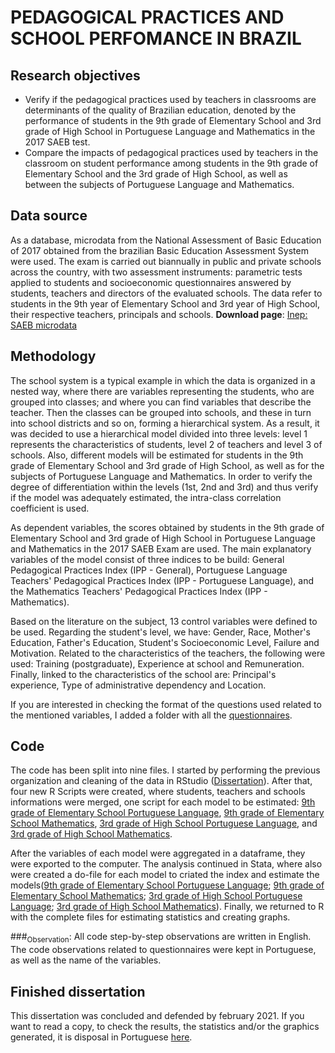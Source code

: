 # PEDAGOGICAL PRACTICES AND SCHOOL PERFOMANCE IN BRAZIL

## Research objectives
- Verify if the pedagogical practices used by teachers in classrooms are determinants of the quality of Brazilian education, denoted by the performance of students in the 9th grade of Elementary School and 3rd grade of High School in Portuguese Language and Mathematics in the 2017 SAEB test.
- Compare the impacts of pedagogical practices used by teachers in the classroom on student performance among students in the 9th grade of Elementary School and the 3rd grade of High School, as well as between the subjects of Portuguese Language and Mathematics.

## Data source
As a database, microdata from the National Assessment of Basic Education of 2017 obtained from the brazilian Basic Education Assessment System were used. The exam is carried out biannually in public and private schools across the country, with two assessment instruments: parametric tests applied to students and socioeconomic questionnaires answered by students, teachers and directors of the evaluated schools. The data refer to students in the 9th year of Elementary School and 3rd year of High School, their respective teachers, principals and schools.
**Download page**: [Inep: SAEB microdata](https://dados.gov.br/dataset/inep-microdados-do-saeb)

## Methodology
The school system is a typical example in which the data is organized in a nested way, where there are variables representing the students, who are grouped into classes; and where you can find variables that describe the teacher. Then the classes can be grouped into schools, and these in turn into school districts and so on, forming a hierarchical system. As a result, it was decided to use a hierarchical model divided into three levels: level 1 represents the characteristics of students, level 2 of teachers and level 3 of schools. Also, different models will be estimated for students in the 9th grade of Elementary School and 3rd grade of High School, as well as for the subjects of Portuguese Language and Mathematics.
In order to verify the degree of differentiation within the levels (1st, 2nd and 3rd) and thus verify if the model was adequately estimated, the intra-class correlation coefficient is used.

As dependent variables, the scores obtained by students in the 9th grade of Elementary School and 3rd grade of High School in Portuguese Language and Mathematics in the 2017 SAEB Exam are used. The main explanatory variables of the model consist of three indices to be build: General Pedagogical Practices Index (IPP - General), Portuguese Language Teachers' Pedagogical Practices Index (IPP - Portuguese Language), and the Mathematics Teachers' Pedagogical Practices Index (IPP - Mathematics).

Based on the literature on the subject, 13 control variables were defined to be used. Regarding the student's level, we have: Gender, Race, Mother's Education, Father's Education, Student's Socioeconomic Level, Failure and Motivation. Related to the characteristics of the teachers, the following were used: Training (postgraduate), Experience at school and Remuneration. Finally, linked to the characteristics of the school are: Principal's experience, Type of administrative dependency and Location.

If you are interested in checking the format of the questions used related to the mentioned variables, I added a folder with all the [questionnaires](https://github.com/cfruhauf/Pedagogical_Practices/tree/master/Questionnaires).

## Code

The code has been split into nine files. I started by performing the previous organization and cleaning of the data in RStudio ([Dissertation](https://github.com/cfruhauf/Pedagogical_Practices/blob/master/Codes/R%20Script/Dissertation.R)). After that, four new R Scripts were created, where students, teachers and schools informations were merged, one script for each model to be estimated: [9th grade of Elementary School Portuguese Language](https://github.com/cfruhauf/Pedagogical_Practices/blob/master/Codes/R%20Script/9th%20grade%20of%20Elementary%20School%20Portuguese%20Language.R), [9th grade of Elementary School Mathematics](https://github.com/cfruhauf/Pedagogical_Practices/blob/master/Codes/R%20Script/9th%20grade%20of%20Elementary%20School%20Mathematics.R), [3rd grade of High School Portuguese Language](https://github.com/cfruhauf/Pedagogical_Practices/blob/master/Codes/R%20Script/3rd%20grade%20of%20High%20School%20Portuguese%20Language.R), and [3rd grade of High School Mathematics](https://github.com/cfruhauf/Pedagogical_Practices/blob/master/Codes/R%20Script/3rd%20grade%20of%20High%20School%20Mathematics.R).

After the variables of each model were aggregated in a dataframe, they were exported to the computer. The analysis continued in Stata, where also were created a do-file for each model to criated the index and estimate the models([9th grade of Elementary School Portuguese Language](https://github.com/cfruhauf/Pedagogical_Practices/blob/master/Codes/Do-File/9th%20grade%20of%20Elementary%20School%20Portuguese%20Language.do); [9th grade of Elementary School Mathematics](https://github.com/cfruhauf/Pedagogical_Practices/blob/master/Codes/Do-File/9th%20grade%20of%20Elementary%20School%20Mathematics.do); [3rd grade of High School Portuguese Language](https://github.com/cfruhauf/Pedagogical_Practices/blob/master/Codes/Do-File/3rd%20grade%20of%20High%20School%20Portuguese%20Language.do); [3rd grade of High School Mathematics](https://github.com/cfruhauf/Pedagogical_Practices/blob/master/Codes/Do-File/3rd%20grade%20of%20High%20School%20Mathematics.do)). Finally, we returned to R with the complete files for estimating statistics and creating graphs.

###<sub>Observation</sub>: All code step-by-step observations are written in English. The code observations related to questionnaires were kept in Portuguese, as well as the name of the variables.

## Finished dissertation

This dissertation was concluded and defended by february 2021. If you want to read a copy, to check the results, the statistics and/or the graphics generated, it is disposal in Portuguese [here](https://www.researchgate.net/publication/352092774_Praticas_pedagogicas_e_desempenho_escolar_no_Brasil).
